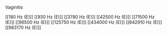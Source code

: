 Vaginitis

[[180 Hz (E)]]
[[930 Hz (E)]]
[[3780 Hz (E)]]
[[42500 Hz (E)]]
[[71500 Hz (E)]]
[[96500 Hz (E)]]
[[125750 Hz (E)]]
[[434000 Hz (E)]]
[[642910 Hz (E)]]
[[983170 Hz (E)]]